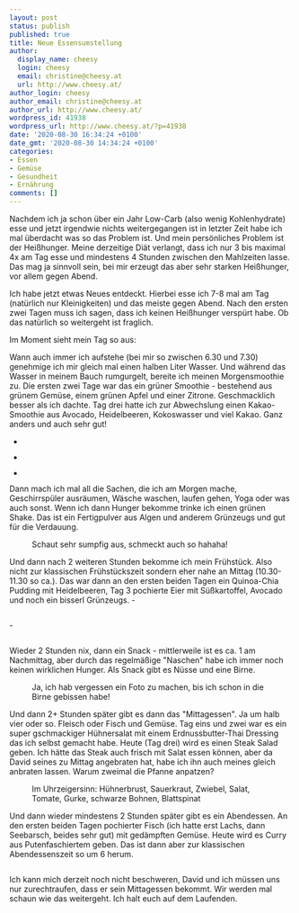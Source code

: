 ```yaml
---
layout: post
status: publish
published: true
title: Neue Essensumstellung
author:
  display_name: cheesy
  login: cheesy
  email: christine@cheesy.at
  url: http://www.cheesy.at/
author_login: cheesy
author_email: christine@cheesy.at
author_url: http://www.cheesy.at/
wordpress_id: 41938
wordpress_url: http://www.cheesy.at/?p=41938
date: '2020-08-30 16:34:24 +0100'
date_gmt: '2020-08-30 14:34:24 +0100'
categories:
- Essen
- Gemüse
- Gesundheit
- Ernährung
comments: []
---
```

<!-- wp:paragraph -->
Nachdem ich ja schon über ein Jahr Low-Carb (also wenig Kohlenhydrate) esse und jetzt irgendwie nichts weitergegangen ist in letzter Zeit habe ich mal überdacht was so das Problem ist. Und mein persönliches Problem ist der Heißhunger. Meine derzeitige Diät verlangt, dass ich nur 3 bis maximal 4x am Tag esse und mindestens 4 Stunden zwischen den Mahlzeiten lasse. Das mag ja sinnvoll sein, bei mir erzeugt das aber sehr starken Heißhunger, vor allem gegen Abend.
<!-- /wp:paragraph -->
<!-- wp:paragraph -->
Ich habe jetzt etwas Neues entdeckt. Hierbei esse ich 7-8 mal am Tag (natürlich nur Kleinigkeiten) und das meiste gegen Abend. Nach den ersten zwei Tagen muss ich sagen, dass ich keinen Heißhunger verspürt habe. Ob das natürlich so weitergeht ist fraglich.
<!-- /wp:paragraph -->
<!-- wp:paragraph -->
Im Moment sieht mein Tag so aus:
<!-- /wp:paragraph -->
<!-- wp:paragraph -->
Wann auch immer ich aufstehe (bei mir so zwischen 6.30 und 7.30) genehmige ich mir gleich mal einen halben Liter Wasser. Und während das Wasser in meinem Bauch rumgurgelt, bereite ich meinen Morgensmoothie zu. Die ersten zwei Tage war das ein grüner Smoothie - bestehend aus grünem Gemüse, einem grünen Apfel und einer Zitrone. Geschmacklich besser als ich dachte. Tag drei hatte ich zur Abwechslung einen Kakao-Smoothie aus Avocado, Heidelbeeren, Kokoswasser und viel Kakao. Ganz anders und auch sehr gut!
<!-- /wp:paragraph -->
<!-- wp:paragraph -->
<!-- /wp:paragraph -->
<!-- wp:paragraph -->
<!-- /wp:paragraph -->
<!-- wp:gallery {"ids":[41925,41932,41934]} -->
- <figure><img src="{% link _fotos/sonstiges/gesundes-essen/Gesundes-Essen-002.jpg %}" alt="" data-id="41925" data-link="http://www.cheesy.at/rl_gallery/gesundes-essen/gesundes-essen-002/" class="wp-image-41925"></figure>
- <figure><img src="{% link _fotos/sonstiges/gesundes-essen/Gesundes-Essen-009.jpg %}" alt="" data-id="41932" data-link="http://www.cheesy.at/rl_gallery/gesundes-essen/gesundes-essen-009/" class="wp-image-41932"></figure>
- <figure><img src="{% link _fotos/sonstiges/gesundes-essen/Gesundes-Essen-011.jpg %}" alt="" data-id="41934" data-link="http://www.cheesy.at/rl_gallery/gesundes-essen/gesundes-essen-011/" class="wp-image-41934"></figure>
<!-- /wp:gallery -->
<!-- wp:paragraph -->
Dann mach ich mal all die Sachen, die ich am Morgen mache, Geschirrspüler ausräumen, Wäsche waschen, laufen gehen, Yoga oder was auch sonst. Wenn ich dann Hunger bekomme trinke ich einen grünen Shake. Das ist ein Fertigpulver aus Algen und anderem Grünzeugs und gut für die Verdauung.
<!-- /wp:paragraph -->
<!-- wp:image {"id":41926} -->
<figure class="wp-block-image"><img src="{% link _fotos/sonstiges/gesundes-essen/Gesundes-Essen-003.jpg %}" alt="" class="wp-image-41926"><br>
<figcaption>Schaut sehr sumpfig aus, schmeckt auch so hahaha!</figcaption>
</figure>
<!-- /wp:image -->
<!-- wp:paragraph -->
Und dann nach 2 weiteren Stunden bekomme ich mein Frühstück. Also nicht zur klassischen Frühstückszeit sondern eher nahe an Mittag (10.30-11.30 so ca.). Das war dann an den ersten beiden Tagen ein Quinoa-Chia Pudding mit Heidelbeeren, Tag 3 pochierte Eier mit Süßkartoffel, Avocado und noch ein bisserl Grünzeugs.
<!-- /wp:paragraph -->
<!-- wp:paragraph -->
<!-- /wp:paragraph -->
<!-- wp:paragraph -->
<!-- /wp:paragraph -->
<!-- wp:gallery {"ids":[41927,41935]} -->
- <figure><img src="{% link _fotos/sonstiges/gesundes-essen/Gesundes-Essen-004.jpg %}" alt="" data-id="41927" data-link="http://www.cheesy.at/rl_gallery/gesundes-essen/gesundes-essen-004/" class="wp-image-41927"></figure>
- <figure><img src="{% link _fotos/sonstiges/gesundes-essen/Gesundes-Essen-012.jpg %}" alt="" data-id="41935" data-link="http://www.cheesy.at/rl_gallery/gesundes-essen/gesundes-essen-012/" class="wp-image-41935"></figure>
<!-- /wp:gallery -->
<!-- wp:paragraph -->
Wieder 2 Stunden nix, dann ein Snack - mittlerweile ist es ca. 1 am Nachmittag, aber durch das regelmäßige "Naschen" habe ich immer noch keinen wirklichen Hunger.
<!-- /wp:paragraph -->
<!-- wp:paragraph -->
Als Snack gibt es Nüsse und eine Birne.
<!-- /wp:paragraph -->
<!-- wp:image {"id":41930} -->
<figure class="wp-block-image"><img src="{% link _fotos/sonstiges/gesundes-essen/Gesundes-Essen-007.jpg %}" alt="" class="wp-image-41930"><br>
<figcaption>Ja, ich hab vergessen ein Foto zu machen, bis ich schon in die Birne gebissen habe!<br></figcaption>
</figure>
<!-- /wp:image -->
<!-- wp:paragraph -->
Und dann 2+ Stunden später gibt es dann das "Mittagessen". Ja um halb vier oder so. Fleisch oder Fisch und Gemüse. Tag eins und zwei war es ein super gschmackiger Hühnersalat mit einem Erdnussbutter-Thai Dressing das ich selbst gemacht habe. Heute (Tag drei) wird es einen Steak Salad geben. Ich hätte das Steak auch frisch mit Salat essen können, aber da David seines zu Mittag angebraten hat, habe ich ihn auch meines gleich anbraten lassen. Warum zweimal die Pfanne anpatzen?
<!-- /wp:paragraph -->
<!-- wp:image {"id":41928} -->
<figure class="wp-block-image"><img src="{% link _fotos/sonstiges/gesundes-essen/Gesundes-Essen-005.jpg %}" alt="" class="wp-image-41928"><br>
<figcaption>Im Uhrzeigersinn: Hühnerbrust, Sauerkraut, Zwiebel, Salat, Tomate, Gurke, schwarze Bohnen, Blattspinat</figcaption>
</figure>
<!-- /wp:image -->
<!-- wp:paragraph -->
Und dann wieder mindestens 2 Stunden später gibt es ein Abendessen. An den ersten beiden Tagen pochierter Fisch (ich hatte erst Lachs, dann Seebarsch, beides sehr gut) mit gedämpften Gemüse. Heute wird es Curry aus Putenfaschiertem geben. Das ist dann aber zur klassischen Abendessenszeit so um 6 herum.
<!-- /wp:paragraph -->
<!-- wp:image {"id":41931} -->
<figure class="wp-block-image"><img src="{% link _fotos/sonstiges/gesundes-essen/Gesundes-Essen-008.jpg %}" alt="" class="wp-image-41931"></figure>
<!-- /wp:image -->
<!-- wp:paragraph -->
Ich kann mich derzeit noch nicht beschweren, David und ich müssen uns nur zurechtraufen, dass er sein Mittagessen bekommt. Wir werden mal schaun wie das weitergeht. Ich halt euch auf dem Laufenden.
<!-- /wp:paragraph -->
